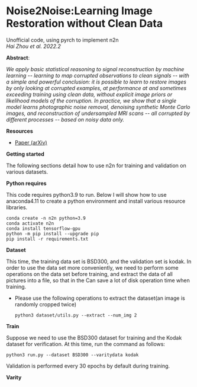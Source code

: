 # Noise2Noise:Learning Image Restoration without Clean Data
Unofficial code, using pyrch to implement n2n\
*Hai Zhou et al. 2022.2*

**Abstract**:

_We apply basic statistical reasoning to signal reconstruction by machine learning -- learning to map corrupted observations to clean signals -- with a simple and powerful conclusion: it is possible to learn to restore images by only looking at corrupted examples, at performance at and sometimes exceeding training using clean data, without explicit image priors or likelihood models of the corruption. In practice, we show that a single model learns photographic noise removal, denoising synthetic Monte Carlo images, and reconstruction of undersampled MRI scans -- all corrupted by different processes -- based on noisy data only._

**Resources**

* [Paper (arXiv)](https://arxiv.org/abs/1803.04189)

**Getting started**

The following sections detail how to use n2n for training and 
validation on various datasets.

**Python requires**

This code requires python3.9 to run. Below I will show how to use 
anaconda4.11 to create a python environment and install various 
resource libraries.
```
conda create -n n2n python=3.9
conda activate n2n
conda install tensorflow-gpu
python -m pip install --upgrade pip
pip install -r requirements.txt
```

**Dataset**

This time, the training data set is BSD300, and the validation 
set is kodak. In order to use the data set more conveniently, 
we need to perform some operations on the data set before training, 
and extract the data of all pictures into a file, so that in the 
Can save a lot of disk operation time when training.

* Please use the following operations to extract the dataset(an image is randomly cropped twice)

  `python3 dataset/utils.py --extract --num_img 2`



**Train**

Suppose we need to use the BSD300 dataset for training and 
the Kodak dataset for verification. At this time, run the 
command as follows:

  `python3 run.py --dataset BSD300 --varitydata kodak`
  
Validation is performed every 30 epochs by default during training.

**Varity**

